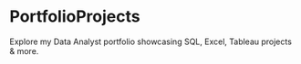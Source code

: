 # PortfolioProjects
Explore my Data Analyst portfolio showcasing SQL, Excel, Tableau projects &amp; more. 
